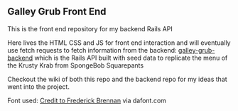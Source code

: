 ## Galley Grub Front End

This is the front end repository for my backend Rails API

Here lives the HTML CSS and JS for front end interaction and will eventually use fetch requests to fetch information from the backend: [galley-grub-backend](https://github.com/wizbeck21/galley-grub-backend) which is the Rails API built with seed data to replicate the menu of the Krusty Krab from SpongeBob Squarepants

Checkout the wiki of both this repo and the backend repo for my ideas that went into the project.


Font used: [Credit to Frederick Brennan](https://github.com/ctrlcctrlv/some-time-later) via dafont.com
